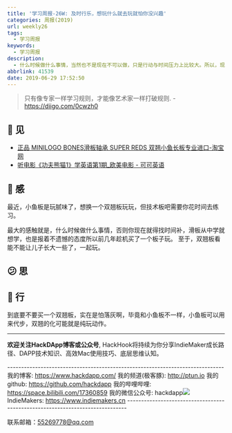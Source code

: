 ```yaml
---
title: '学习周报-26W: 及时行乐，想玩什么就去玩就怕你没兴趣'
categories: 周报(2019)
url: weekly26
tags:
  - 学习周报
keywords:
  - 学习周报
description:
  - 什么时候做什么事情，当然也不是现在不可以做，只是行动与时间压力上比较大。所以，现在喜欢玩什么就去玩什么，不要把时间与精力爱好浪费掉。
abbrlink: 41539
date: 2019-06-29 17:52:50
---
```


> 只有像专家一样学习规则，才能像艺术家一样打破规则. - https://diigo.com/0cwzh0

## 👀️ 见
- [正品 MINILOGO BONES滑板轴承 SUPER REDS 双翘小鱼长板专业进口-淘宝网](https://item.taobao.com/item.htm?spm=a230r.1.14.1.15a279f7lihck8&id=536465877543&ns=1&abbucket=10#detail)
- [听电影《功夫熊猫1》学英语第1期_欧美电影 - 可可英语](https://m.kekenet.com/video/201106/141236.shtml)

## 🌱 感
最近，小鱼板是玩腻味了，想换一个双翘板玩玩，但技术板吧需要你花时间去练习。

最大的感触就是，什么时候做什么事情，否则你现在就得找时间补，滑板从中学就想学，也是报着不遗憾的态度所以前几年趁机买了一个板子玩。 至于，双翘板看能不能让儿子长大一些了，一起玩。

## 😕️ 思

## 👟 行
到底要不要买一个双翘板，实在是怕落灰啊，毕竟和小鱼板不一样，小鱼板可以用来代步，双翘的化可能就是纯玩动作。

------------------------------------------------------------------------------------------------------------

**欢迎关注HackDApp博客或公众号**, HackHook将持续为你分享IndieMaker成长路径、DAPP技术知识、高效Mac使用技巧、底层思维认知。

\-\-\-\-\-\-\-\-\-\-\-\-\-\-\-\-\-\-\-\-\-\-\-\-\-\-\-\-\-\-\-\-\-\-\-\-\-\-\-\-\-\-\-\-\-\-\-\-\-\-\-\-\-\-\-\-\-\-\-\-\-\-\-\-\-\-\-\-\-\-\-\-\-\-\-\-\-\-
我的博客:     https://www.hackdapp.com/
我的频道(极客豚):     http://ptun.io
我的github:   https://github.com/hackdapp
我的哔哩哔哩:   https://space.bilibili.com/17360859
我的微信公众号: hackdapp![](http://cdn.hackdapp.com/2019-04-03-mysign.jpg)
IndieMakers:  https://www.indiemakers.cn
\-\-\-\-\-\-\-\-\-\-\-\-\-\-\-\-\-\-\-\-\-\-\-\-\-\-\-\-\-\-\-\-\-\-\-\-\-\-\-\-\-\-\-\-\-\-\-\-\-\-\-\-\-\-\-\-\-\-\-\-\-\-\-\-\-\-\-\-\-\-\-\-\-\-\-\-\-\-

联系邮箱：55269778@qq.com
